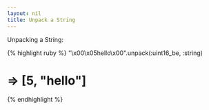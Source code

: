 ```yaml
---
layout: nil
title: Unpack a String
---
```


Unpacking a String:

{% highlight ruby %}
"\x00\x05hello\x00".unpack(:uint16_be, :string)
# => [5, "hello"]
{% endhighlight %}
